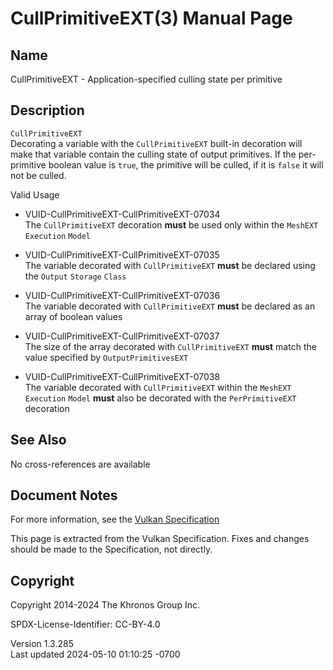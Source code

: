# CullPrimitiveEXT(3) Manual Page

## Name

CullPrimitiveEXT - Application-specified culling state per primitive



## <a href="#_description" class="anchor"></a>Description

`CullPrimitiveEXT`  
Decorating a variable with the `CullPrimitiveEXT` built-in decoration
will make that variable contain the culling state of output primitives.
If the per-primitive boolean value is `true`, the primitive will be
culled, if it is `false` it will not be culled.

Valid Usage

- <a href="#VUID-CullPrimitiveEXT-CullPrimitiveEXT-07034"
  id="VUID-CullPrimitiveEXT-CullPrimitiveEXT-07034"></a>
  VUID-CullPrimitiveEXT-CullPrimitiveEXT-07034  
  The `CullPrimitiveEXT` decoration **must** be used only within the
  `MeshEXT` `Execution` `Model`

- <a href="#VUID-CullPrimitiveEXT-CullPrimitiveEXT-07035"
  id="VUID-CullPrimitiveEXT-CullPrimitiveEXT-07035"></a>
  VUID-CullPrimitiveEXT-CullPrimitiveEXT-07035  
  The variable decorated with `CullPrimitiveEXT` **must** be declared
  using the `Output` `Storage` `Class`

- <a href="#VUID-CullPrimitiveEXT-CullPrimitiveEXT-07036"
  id="VUID-CullPrimitiveEXT-CullPrimitiveEXT-07036"></a>
  VUID-CullPrimitiveEXT-CullPrimitiveEXT-07036  
  The variable decorated with `CullPrimitiveEXT` **must** be declared as
  an array of boolean values

- <a href="#VUID-CullPrimitiveEXT-CullPrimitiveEXT-07037"
  id="VUID-CullPrimitiveEXT-CullPrimitiveEXT-07037"></a>
  VUID-CullPrimitiveEXT-CullPrimitiveEXT-07037  
  The size of the array decorated with `CullPrimitiveEXT` **must** match
  the value specified by `OutputPrimitivesEXT`

- <a href="#VUID-CullPrimitiveEXT-CullPrimitiveEXT-07038"
  id="VUID-CullPrimitiveEXT-CullPrimitiveEXT-07038"></a>
  VUID-CullPrimitiveEXT-CullPrimitiveEXT-07038  
  The variable decorated with `CullPrimitiveEXT` within the `MeshEXT`
  `Execution` `Model` **must** also be decorated with the
  `PerPrimitiveEXT` decoration

## <a href="#_see_also" class="anchor"></a>See Also

No cross-references are available

## <a href="#_document_notes" class="anchor"></a>Document Notes

For more information, see the <a
href="https://registry.khronos.org/vulkan/specs/1.3-extensions/html/vkspec.html#CullPrimitiveEXT"
target="_blank" rel="noopener">Vulkan Specification</a>

This page is extracted from the Vulkan Specification. Fixes and changes
should be made to the Specification, not directly.

## <a href="#_copyright" class="anchor"></a>Copyright

Copyright 2014-2024 The Khronos Group Inc.

SPDX-License-Identifier: CC-BY-4.0

Version 1.3.285  
Last updated 2024-05-10 01:10:25 -0700

